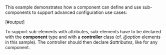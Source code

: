 This example demonstrates how a component can define and use sub-components to support advanced configuration use cases:

[#output]

To support sub-elements with attributes, sub-elements have to be declared with the **component** type and with a **controller** class (cf. *@option* elements in this sample). The controller should then declare *$attributes*, like for any component. 
